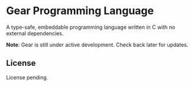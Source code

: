 # Gear Programming Language

A type-safe, embeddable programming language written in C with no external dependencies.

**Note**: Gear is still under active development. Check back later for updates.

## License

License pending.

